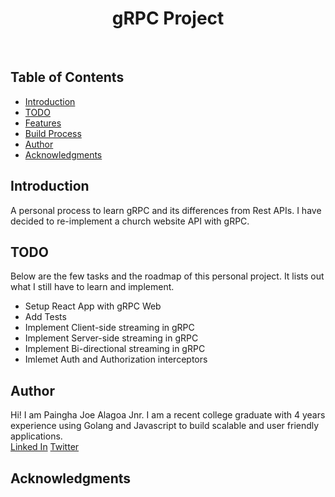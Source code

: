 <h1 align="center"> gRPC Project </h1> <br>

## Table of Contents

- [Introduction](#introduction)
- [TODO](#todo)
- [Features](#features)
- [Build Process](#build-process)
- [Author](#author)
- [Acknowledgments](#acknowledgments)

## Introduction

A personal process to learn gRPC and its differences from Rest APIs. I have decided to re-implement a church website API with gRPC.

## TODO

Below are the few tasks and the roadmap of this personal project. It lists out what I still have to learn and implement.

<ul>
    <li>Setup React App with gRPC Web</li>
    <li>Add Tests</li>
    <li>Implement Client-side streaming in gRPC</li>
    <li>Implement Server-side streaming in gRPC</li>
    <li>Implement Bi-directional streaming in gRPC</li>
    <li>Imlemet Auth and Authorization interceptors</li>
</ul>

## Author

Hi! I am Paingha Joe Alagoa Jnr. I am a recent college graduate with 4 years experience using Golang and Javascript to build scalable and user friendly applications.
<br />
[Linked In](https://www.linkedin.com/in/paingha-alagoa-joe/)
[Twitter](https://twitter.com/painghajnr)

## Acknowledgments


